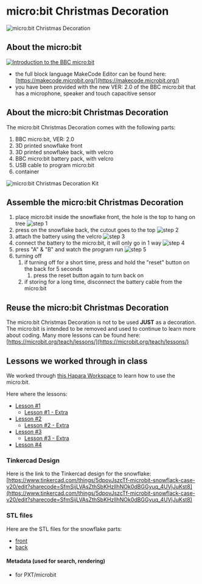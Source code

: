 # micro:bit Christmas Decoration

![micro:bit Christmas Decoration](./images/micro_bit_decoration.jpg)

## About the micro:bit

[![Introduction to the BBC micro:bit](http://img.youtube.com/vi/u2u7UJSRuko/0.jpg)](http://www.youtube.com/watch?v=u2u7UJSRuko "Introduction to the BBC micro:bit")

- the full block language MakeCode Editor can be found here: [https://makecode.microbit.org/](https://makecode.microbit.org/)
- you have been provided with the new VER: 2.0 of the BBC micro:bit that has a microphone, speaker and touch capacitive sensor

## About the micro:bit Christmas Decoration

The micro:bit Christmas Decoration comes with the following parts:
1. BBC micro:bit, VER: 2.0
2. 3D printed snowflake front
3. 3D printed snowflake back, with velcro
4. BBC micro:bit battery pack, with velcro
5. USB cable to program micro:bit
6. container

![micro:bit Christmas Decoration Kit](./images/kit.jpg)

## Assemble the micro:bit Christmas Decoration

1. place micro:bit inside the snowflake front, the hole is the top to hang on tree
![step 1](./images/step1.jpg)
2. press on the snowflake back, the cutout goes to the top
![step 2](./images/step2.jpg)
3. attach the battery using the velcro
![step 3](./images/step3.jpg)
4. connect the battery to the micro:bit, it will only go in 1 way
![step 4](./images/step4.jpg)
5. press "A" & "B" and watch the program run
![step 5](./images/step5.jpg)
6. turning off
    1. if turning off for a short time, press and hold the "reset" button on the back for 5 seconds
        1. press the reset button again to turn back on
    2. if storing for a long time, disconnect the battery cable from the micro:bit

## Reuse the micro:bit Christmas Decoration

The micro:bit Christmas Decoration is not to be used **JUST** as a decoration. The micro:bit is intended to be removed and used to continue to learn more about coding. Many more lessons can be found here: [https://microbit.org/teach/lessons/](https://microbit.org/teach/lessons/)

## Lessons we worked through in class

We worked through [this Hapara Workspace](https://bit.ly/3ELBImL) to learn how to use the micro:bit.

Here where the lessons:

- [Lesson #1](https://makecode.microbit.org/#tutorial:github:mr-coxall/microbit-christmas-decoration/lesson-01&lockedEditor=1)
  - [Lesson #1 - Extra](https://makecode.microbit.org/#tutorial:github:mr-coxall/microbit-christmas-decoration/lesson-01-extra&lockedEditor=1)
- [Lesson #2](https://makecode.microbit.org/#tutorial:github:mr-coxall/microbit-christmas-decoration/lesson-02&lockedEditor=1)
  - [Lesson #2 - Extra](https://makecode.microbit.org/#tutorial:github:mr-coxall/microbit-christmas-decoration/lesson-02-extra&lockedEditor=1)
- [Lesson #3](https://makecode.microbit.org/#tutorial:github:mr-coxall/microbit-christmas-decoration/lesson-03&lockedEditor=1)
  - [Lesson #3 - Extra](https://makecode.microbit.org/#tutorial:github:mr-coxall/microbit-christmas-decoration/lesson-03-extra&lockedEditor=1)
- [Lesson #4](https://makecode.microbit.org/#tutorial:github:mr-coxall/microbit-christmas-decoration/lesson-04&lockedEditor=1)

### Tinkercad Design

Here is the link to the Tinkercad design for the snowflake: [https://www.tinkercad.com/things/5dpovJszcTf-microbit-snowflack-case-v20/edit?sharecode=SfmSijLVAsZthSbKHzllhNOk0dBGGyuq_4UVjJuKst8](https://www.tinkercad.com/things/5dpovJszcTf-microbit-snowflack-case-v20/edit?sharecode=SfmSijLVAsZthSbKHzllhNOk0dBGGyuq_4UVjJuKst8)

### STL files

Here are the STL files for the snowflake parts:
- [front](./STL/Micro_Bit%20snowflack%20front%20V2.0.stl)
- [back](./STL/Micro_Bit%20snowflack%20back%20V2.0.stl)

#### Metadata (used for search, rendering)

* for PXT/microbit
<script src="https://makecode.com/gh-pages-embed.js"></script><script>makeCodeRender("{{ site.makecode.home_url }}", "{{ site.github.owner_name }}/{{ site.github.repository_name }}");</script>

